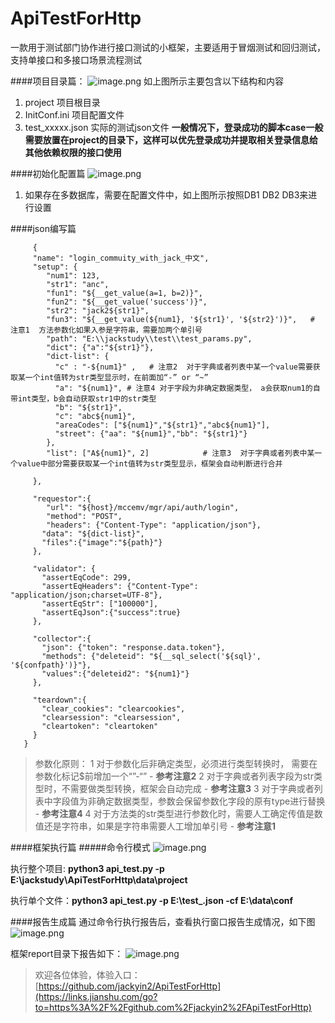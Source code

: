 # ApiTestForHttp
一款用于测试部门协作进行接口测试的小框架，主要适用于冒烟测试和回归测试，支持单接口和多接口场景流程测试

####项目目录篇：
![image.png](https://upload-images.jianshu.io/upload_images/17968751-46258ca4d5d48c53.png?imageMogr2/auto-orient/strip%7CimageView2/2/w/1240)
如上图所示主要包含以下结构和内容
1. project  项目根目录
2. InitConf.ini   项目配置文件
3. test_xxxxx.json  实际的测试json文件
**一般情况下，登录成功的脚本case一般需要放置在project的目录下，这样可以优先登录成功并提取相关登录信息给其他依赖权限的接口使用**

####初始化配置篇
![image.png](https://upload-images.jianshu.io/upload_images/17968751-16ca3286fee9a62d.png?imageMogr2/auto-orient/strip%7CimageView2/2/w/1240)
1. 如果存在多数据库，需要在配置文件中，如上图所示按照DB1 DB2 DB3来进行设置

####json编写篇
```
     {
     "name": "login_commuity_with_jack_中文",
     "setup": {
        "num1": 123,
        "str1": "anc",
        "fun1": "${__get_value(a=1, b=2)}",
        "fun2": "${__get_value('success')}",
        "str2": "jack2${str1}",
        "fun3": "${__get_value(${num1}, '${str1}', '${str2}')}",   # 注意1  方法参数化如果入参是字符串，需要加两个单引号
        "path": "E:\\jackstudy\\test\\test_params.py",
        "dict": {"a":"${str1}"},
        "dict-list": {
          "c" : "-${num1}" ,   # 注意2  对于字典或者列表中某一个value需要获取某一个int值转为str类型显示时，在前面加“-” or “~”
          "a": "${num1}", # 注意4 对于字段为非确定数据类型， a会获取num1的自带int类型，b会自动获取str1中的str类型
          "b": "${str1}",
          "c": "abc${num1}",
          "areaCodes": ["${num1}","${str1}","abc${num1}"],
          "street": {"aa": "${num1}","bb": "${str1}"}
        },
        "list": ["A${num1}", 2]            # 注意3  对于字典或者列表中某一个value中部分需要获取某一个int值转为str类型显示，框架会自动判断进行合并

     },

     "requestor":{
        "url": "${host}/mccemv/mgr/api/auth/login",
        "method": "POST",
        "headers": {"Content-Type": "application/json"},
       "data": "${dict-list}",
       "files":{"image":"${path}"}
     },

     "validator": {
       "assertEqCode": 299,
       "assertEqHeaders": {"Content-Type": "application/json;charset=UTF-8"},
       "assertEqStr": ["100000"],
       "assertEqJson":{"success":true}
     },

     "collector":{
       "json": {"token": "response.data.token"},
       "methods": {"deleteid": "${__sql_select('${sql}', '${confpath}')}"},
       "values":{"deleteid2": "${num1}"}
     },

     "teardown":{
       "clear_cookies": "clearcookies",
       "clearsession": "clearsession",
       "cleartoken": "cleartoken"
     }
   }
```
> 参数化原则：
1 对于参数化后非确定类型，必须进行类型转换时， 需要在参数化标记$前增加一个“”-“” - **参考注意2**
2 对于字典或者列表字段为str类型时，不需要做类型转换，框架会自动完成 - **参考注意3**
3 对于字典或者列表中字段值为非确定数据类型，参数会保留参数化字段的原有type进行替换 - **参考注意4**
4 对于方法类的str类型进行参数化时，需要人工确定传值是数值还是字符串，如果是字符串需要人工增加单引号 - **参考注意1**

####框架执行篇
#####命令行模式
![image.png](https://upload-images.jianshu.io/upload_images/17968751-2b4e4a46ef6379fb.png?imageMogr2/auto-orient/strip%7CimageView2/2/w/1240)

执行整个项目: **python3 api_test.py -p E:\jackstudy\ApiTestForHttp\data\project**

执行单个文件：**python3 api_test.py -p E:\test_.json -cf E:\data\conf**

####报告生成篇
通过命令行执行报告后，查看执行窗口报告生成情况，如下图
![image.png](https://upload-images.jianshu.io/upload_images/17968751-fab8af09e36a2dfe.png?imageMogr2/auto-orient/strip%7CimageView2/2/w/1240)

框架report目录下报告如下：
![image.png](https://upload-images.jianshu.io/upload_images/17968751-4a4086ae66d5d51c.png?imageMogr2/auto-orient/strip%7CimageView2/2/w/1240)



>欢迎各位体验，体验入口：[https://github.com/jackyin2/ApiTestForHttp](https://links.jianshu.com/go?to=https%3A%2F%2Fgithub.com%2Fjackyin2%2FApiTestForHttp)



  


